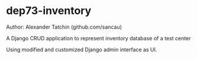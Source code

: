 # dep73-inventory

Author: Alexander Tatchin (github.com/sancau)

A Django CRUD application to represent inventory database of a test center

Using modified and customized Django admin interface as UI. 
